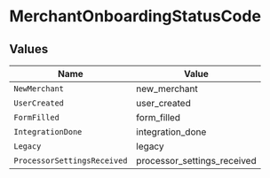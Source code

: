 # MerchantOnboardingStatusCode


## Values

| Name                        | Value                       |
| --------------------------- | --------------------------- |
| `NewMerchant`               | new_merchant                |
| `UserCreated`               | user_created                |
| `FormFilled`                | form_filled                 |
| `IntegrationDone`           | integration_done            |
| `Legacy`                    | legacy                      |
| `ProcessorSettingsReceived` | processor_settings_received |